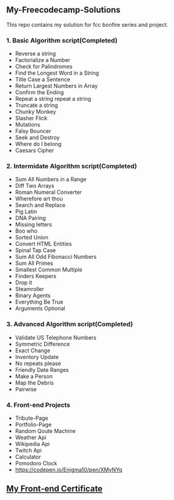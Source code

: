 ## My-Freecodecamp-Solutions
This repo contains my solution for fcc bonfire series and project.
### 1. Basic Algorithm script(Completed)
 * Reverse a string 
 * Factorialize a Number
 * Check for Palindromes
 * Find the Longest Word in a String 
 * Title Case a Sentence
 * Return Largest Numbers in Array
 * Confirm the Ending 
 * Repeat a string repeat a string 
 * Truncate a string 
 * Chunky Monkey 
 * Slasher Flick 
 * Mutations 
 * Falsy Bouncer
 * Seek and Destroy
 * Where do I belong
 * Caesars Cipher



### 2. Intermidate Algorithm script(Completed)
 * Sum All Numbers in a Range 
 * Diff Two Arrays  
 * Roman Numeral Converter 
 * Wherefore art thou
 * Search and Replace     
 * Pig Latin   
 * DNA Pairing 
 * Missing letters 
 * Boo who  
 * Sorted Union                                                          
 * Convert HTML Entities     
 * Spinal Tap Case  
 * Sum All Odd Fibonacci Numbers  
 * Sum All Primes  
 * Smallest Common Multiple 
 * Finders Keepers 
 * Drop it    
 * Steamroller
 * Binary Agents
 * Everything Be True
 * Arguments Optional 



### 3. Advanced Algorithm script(Completed)
 * Validate US Telephone Numbers 
 * Symmetric Difference  
 * Exact Change 
 * Inventory Update
 * No repeats please
 * Friendly Date Ranges 
 * Make a Person
 * Map the Debris 
 * Pairwise
 

### 4. Front-end Projects
 * Tribute-Page
 * Portfolio-Page
 * Random Qoute Machine
 * Weather Api
 * Wikipedia Api
 * Twitch Api
 * Calculator
 * Pomodoro Clock
 * https://codepen.io/Enigma10/pen/XMyNYq

## [My Front-end Certificate](https://www.freecodecamp.com/enigma10/front-end-certification) 

